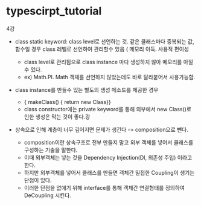 # typescirpt_tutorial

4강
* class static keyword: class level로 선언하는 것. 같은 클래스마다 중복되는 값, 함수일 경우 class 레벨로 선언하여 관리할수 있음 ( 메모리 이득. 사용적 편이성
	- class level로 관리됨으로 class instance 마다 생성하지 않아 메모리를 아낄수 있다.
	- ex) Math.PI. Math 객체를 선언하지 않았는데도 바로 달라붙어서 사용가능함.

* class instance를 만들수 있는 별도의 생성 메소드를 제공한 경우
	- { makeClass() { return new Class}} 
	- class constructor에는 private keyword를 통해 외부에서 new Class()로 인한 생성은 막는 것이 좋다.강

* 상속으로 인해 계층이 너무 깊어지면 문제가 생긴다 -> composition으로 뺀다.
	- composition이란 상속구조로 전부 만들지 말고 외부 객체를 넣어서 클래스를 구성하는 기술을 말한다.
	- 이때 외부객체는 넣는 것을 Dependency Injection(DI, 의존성 주입) 이라고 한다.
	- 하지만 외부객체를 넣어서 클래스를 만들면 객체간 밀접한 Coupling이 생기는 단점이 있다.
	- 이러한 단점을 없애기 위해 interface를 통해 객체간 연결형태를 정의하여 DeCoupling 시킨다.